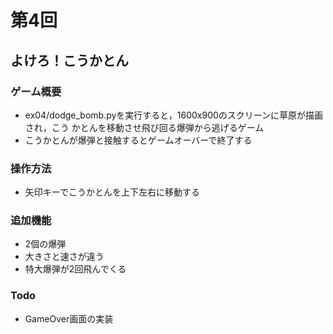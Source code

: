 # 第4回
## よけろ！こうかとん
### ゲーム概要
- ex04/dodge_bomb.pyを実行すると，1600x900のスクリーンに草原が描画され，こう
かとんを移動させ飛び回る爆弾から逃げるゲーム
- こうかとんが爆弾と接触するとゲームオーバーで終了する
### 操作方法
- 矢印キーでこうかとんを上下左右に移動する
### 追加機能
- 2個の爆弾
- 大きさと速さが違う
- 特大爆弾が2回飛んでくる
### Todo
- GameOver画面の実装